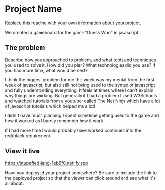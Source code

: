 # Project Name

Replace this readme with your own information about your project.

We created a gameboard for the game "Guess Who" in javascript

## The problem

Describe how you approached to problem, and what tools and techniques you used to solve it. How did you plan? What technologies did you use? If you had more time, what would be next?

I think the biggest problem for me this week was my mental from the first week of javascript, but also still not being used to the syntax of javascript and fully understanding everything. It feels at times where I can't explain why things are working. But generally if I had a problem I used W3Schools and watched tutorials from a youtuber called The Net Ninja which have a lot of javascript tutorials which helped me a lot!

I didn't have much planning I spent sometime getting used to the game and how it worked as I barely remember how it work.

if I had more time I would probably have worked continued into the red/black requirement.

## View it live
https://stupefied-jang-1eb9f0.netlify.app

Have you deployed your project somewhere? Be sure to include the link to the deployed project so that the viewer can click around and see what it's all about.
